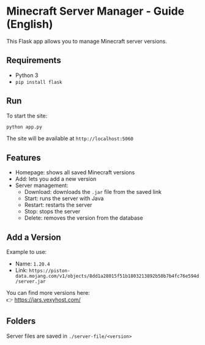 # Minecraft Server Manager - Guide (English)

This Flask app allows you to manage Minecraft server versions.

## Requirements

- Python 3
- `pip install flask`

## Run

To start the site:

```bash
python app.py
```

The site will be available at `http://localhost:5060`

## Features

- Homepage: shows all saved Minecraft versions
- Add: lets you add a new version
- Server management:
  - Download: downloads the `.jar` file from the saved link
  - Start: runs the server with Java
  - Restart: restarts the server
  - Stop: stops the server
  - Delete: removes the version from the database

## Add a Version

Example to use:

- Name: `1.20.4`
- Link: `https://piston-data.mojang.com/v1/objects/8dd1a28015f51b1803213892b50b7b4fc76e594d/server.jar`

You can find more versions here:  
👉 https://jars.vexyhost.com/

## Folders

Server files are saved in `./server-file/<version>`